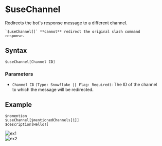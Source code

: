 # $useChannel
Redirects the bot's response message to a different channel.

```admonish warning
`$useChannel[]` **cannot** redirect the original slash command response.
```

## Syntax
```
$useChannel[Channel ID]
```

### Parameters
- `Channel ID` `(Type: Snowflake || Flag: Required)`: The ID of the channel to which the message will be redirected.

## Example
```
$nomention
$useChannel[$mentionedChannels[1]]
$description[Hello!]
```
![ex1](https://user-images.githubusercontent.com/69215413/125665386-b0458227-97d7-4aaa-9ca8-b1d869245bce.png)\
![ex2](https://user-images.githubusercontent.com/69215413/125665365-ade65a36-0c1e-4e1c-a5c5-ad9929f769bc.png)
